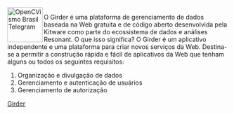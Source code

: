 

<img align="left" width="80" height="80" src="https://www.kitware.com/main/wp-content/uploads/2021/11/Platform_Girder.svg " alt="OpenCVismo Brasil Telegram">

O Girder é uma plataforma de gerenciamento de dados baseada na Web gratuita e de código aberto desenvolvida pela Kitware como parte do ecossistema de dados e análises Resonant. O que isso significa? O Girder é um aplicativo independente e uma plataforma para criar novos serviços da Web. Destina-se a permitir a construção rápida e fácil de aplicativos da Web que tenham alguns ou todos os seguintes requisitos:

<ol>
<li>Organização e divulgação de dados</li>
<li>Gerenciamento e autenticação de usuários</li>
<li>Gerenciamento de autorização</li>
</ol>

[Girder](https://girder.readthedocs.io/en/latest/)